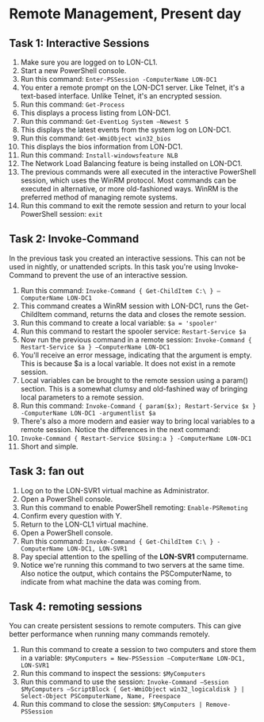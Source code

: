 # Remote Management, Present day

## Task 1: Interactive Sessions
1. Make sure you are logged on to LON-CL1.
1. Start a new PowerShell console.
1. Run this command: ```Enter-PSSession -ComputerName LON-DC1```
1. You enter a remote prompt on the LON-DC1 server. Like Telnet, it's a text-based interface. Unlike Telnet, it's an encrypted session.
1. Run this command: ```Get-Process```
1. This displays a process listing from LON-DC1.
1. Run this command: ```Get-EventLog System –Newest 5```
1. This displays the latest events from the system log on LON-DC1.
1. Run this command: ```Get-WmiObject win32_bios```
1. This displays the bios information from LON-DC1.
1. Run this command: ```Install-windowsfeature NLB```
1. The Network Load Balancing feature is being installed on LON-DC1.
1. The previous commands were all executed in the interactive PowerShell session, which uses the WinRM protocol. Most commands can be executed in alternative, or more old-fashioned ways. WinRM is the preferred method of managing remote systems.
1. Run this command to exit the remote session and return to your local PowerShell session: ```exit```


## Task 2: Invoke-Command
In the previous task you created an interactive sessions. This can not be used in nightly, or unattended scripts. In this task you're using Invoke-Command to prevent the use of an interactive session.
1. Run this command: ```Invoke-Command { Get-ChildItem C:\ } –ComputerName LON-DC1```
1. This command creates a WinRM session with LON-DC1, runs the Get-ChildItem command, returns the data and closes the remote session.
1. Run this command to create a local variable: ```$a = 'spooler'```
1. Run this command to restart the spooler service: ```Restart-Service $a```
1. Now run the previous command in a remote session: ```Invoke-Command { Restart-Service $a } –ComputerName LON-DC1```
1. You'll receive an error message, indicating that the argument is empty. This is because $a is a local variable. It does not exist in a remote session.
1. Local variables can be brought to the remote session using a param() section. This is a somewhat clumsy and old-fashined way of bringing local parameters to a remote session.
1. Run this command: ```Invoke-Command { param($x); Restart-Service $x } -ComputerName LON-DC1 -argumentlist $a```
1. There's also a more modern and easier way to bring local variables to a remote session. Notice the differences in the next command:
1. ```Invoke-Command { Restart-Service $Using:a } -ComputerName LON-DC1```
1. Short and simple.


## Task 3: fan out
1. Log on to the LON-SVR1 virtual machine as Administrator.
1. Open a PowerShell console.
1. Run this command to enable PowerShell remoting: ```Enable-PSRemoting```
1. Confirm every question with Y.
1. Return to the LON-CL1 virtual machine.
1. Open a PowerShell console.
1. Run this command: ```Invoke-Command { Get-ChildItem C:\ } -ComputerName LON-DC1, LON-SVR1```
1. Pay special attention to the spelling of the **LON-SVR1** computername.
1. Notice we're running this command to two servers at the same time. Also notice the output, which contains the PSComputerName, to indicate from what machine the data was coming from.


## Task 4: remoting sessions
You can create persistent sessions to remote computers. This can give better performance when running many commands remotely.
1. Run this command to create a session to two computers and store them in a variable: ```$MyComputers = New-PSSession –ComputerName LON-DC1, LON-SVR1```
1. Run this command to inspect the sessions: ```$MyComputers```
1. Run this command to use the session: ```Invoke-Command –Session $MyComputers –ScriptBlock { Get-WmiObject win32_logicaldisk } | Select-Object PSComputerName, Name, Freespace```
1. Run this command to close the session: ```$MyComputers | Remove-PSSession```
